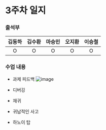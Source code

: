 # 3주차 일지

### 출석부
|김동하|김수환|마승민|오지환|이승철|
|:---:|:---:|:---:|:---:|:---:|
|O|O|O|O|O|


### 수업 내용
- 과제 피드백
  ![image](https://github.com/user-attachments/assets/480f637b-340f-43bb-a5cf-7b7ad7cd3acd)

- 디버깅 
- 재귀
- 귀납적인 사고
- 하노이 탑 
